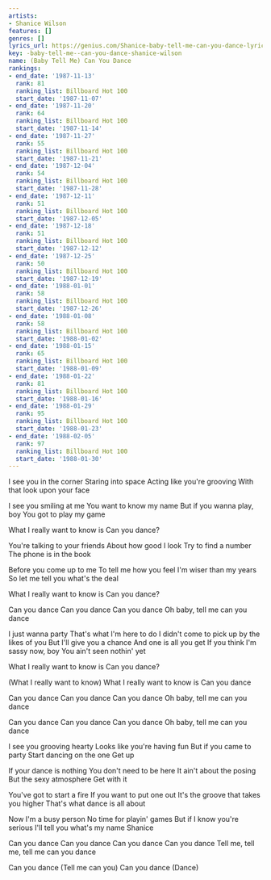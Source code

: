 ```yaml
---
artists:
- Shanice Wilson
features: []
genres: []
lyrics_url: https://genius.com/Shanice-baby-tell-me-can-you-dance-lyrics
key: -baby-tell-me--can-you-dance-shanice-wilson
name: (Baby Tell Me) Can You Dance
rankings:
- end_date: '1987-11-13'
  rank: 81
  ranking_list: Billboard Hot 100
  start_date: '1987-11-07'
- end_date: '1987-11-20'
  rank: 64
  ranking_list: Billboard Hot 100
  start_date: '1987-11-14'
- end_date: '1987-11-27'
  rank: 55
  ranking_list: Billboard Hot 100
  start_date: '1987-11-21'
- end_date: '1987-12-04'
  rank: 54
  ranking_list: Billboard Hot 100
  start_date: '1987-11-28'
- end_date: '1987-12-11'
  rank: 51
  ranking_list: Billboard Hot 100
  start_date: '1987-12-05'
- end_date: '1987-12-18'
  rank: 51
  ranking_list: Billboard Hot 100
  start_date: '1987-12-12'
- end_date: '1987-12-25'
  rank: 50
  ranking_list: Billboard Hot 100
  start_date: '1987-12-19'
- end_date: '1988-01-01'
  rank: 58
  ranking_list: Billboard Hot 100
  start_date: '1987-12-26'
- end_date: '1988-01-08'
  rank: 58
  ranking_list: Billboard Hot 100
  start_date: '1988-01-02'
- end_date: '1988-01-15'
  rank: 65
  ranking_list: Billboard Hot 100
  start_date: '1988-01-09'
- end_date: '1988-01-22'
  rank: 81
  ranking_list: Billboard Hot 100
  start_date: '1988-01-16'
- end_date: '1988-01-29'
  rank: 95
  ranking_list: Billboard Hot 100
  start_date: '1988-01-23'
- end_date: '1988-02-05'
  rank: 97
  ranking_list: Billboard Hot 100
  start_date: '1988-01-30'
---
```

I see you in the corner
Staring into space
Acting like you're grooving
With that look upon your face

I see you smiling at me
You want to know my name
But if you wanna play, boy
You got to play my game

What I really want to know is
Can you dance?

You're talking to your friends
About how good I look
Try to find a number
The phone is in the book

Before you come up to me
To tell me how you feel
I'm wiser than my years
So let me tell you what's the deal

What I really want to know is
Can you dance?

Can you dance
Can you dance
Can you dance
Oh baby, tell me can you dance

I just wanna party
That's what I'm here to do
I didn't come to pick up by the likes of you
But I'll give you a chance
And one is all you get
If you think I'm sassy now, boy
You ain't seen nothin' yet

What I really want to know is
Can you dance?

(What I really want to know)
What I really want to know is
Can you dance

Can you dance
Can you dance
Can you dance
Oh baby, tell me can you dance

Can you dance
Can you dance
Can you dance
Oh baby, tell me can you dance

I see you grooving hearty
Looks like you're having fun
But if you came to party
Start dancing on the one
Get up

If your dance is nothing
You don't need to be here
It ain't about the posing
But the sexy atmosphere
Get with it

You've got to start a fire
If you want to put one out
It's the groove that takes you higher
That's what dance is all about

Now I'm a busy person
No time for playin' games
But if I know you're serious
I'll tell you what's my name
Shanice

Can you dance
Can you dance
Can you dance
Can you dance
Tell me, tell me, tell me can you dance

Can you dance
(Tell me can you)
Can you dance
(Dance)
